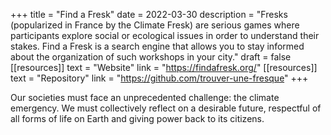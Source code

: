 +++
title = "Find a Fresk"
date = 2022-03-30
description = "Fresks (popularized in France by the Climate Fresk) are serious games where participants explore social or ecological issues in order to understand their stakes. Find a Fresk is a search engine that allows you to stay informed about the organization of such workshops in your city."
draft = false
[[resources]]
    text = "Website"
    link = "https://findafresk.org/"
[[resources]]
    text = "Repository"
    link = "https://github.com/trouver-une-fresque"
+++

 Our societies must face an unprecedented challenge: the climate emergency. We must collectively reflect on a desirable future, respectful of all forms of life on Earth and giving power back to its citizens. 
